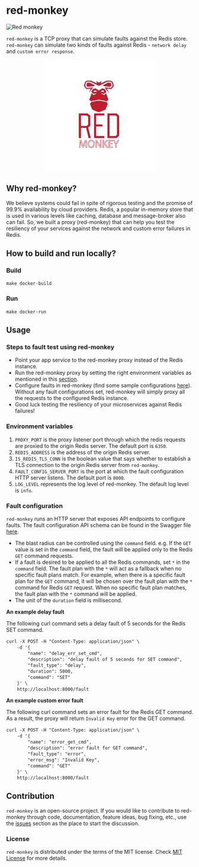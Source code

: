 # red-monkey

![Red monkey](https://github.com/toyotaconnected-India/red-monkey/workflows/red-monkey/badge.svg?branch=main)

`red-monkey` is a TCP proxy that can simulate faults against the Redis store. `red-monkey` can simulate two kinds of faults against Redis - `network delay` and `custom error response`.  

<p align="center">
  <img src="./assets/red-monkey-logo.png" width=300 height=300 />
</p>

## Why red-monkey? 
 
We believe systems could fail in spite of rigorous testing and the promise of 99.9% availability by cloud providers. Redis, a popular in-memory store that is used in various levels like caching, database and message-broker also can fail. So, we built a proxy (red-monkey) that can help you test the resiliency of your services against the network and custom error failures in Redis.
 

## How to build and run locally? 

### Build 

```
make docker-build 
```

### Run 

```
make docker-run
```

## Usage

### Steps to fault test using red-monkey

- Point your app service to the red-monkey proxy instead of the Redis instance. 
- Run the red-monkey proxy by setting the right environment variables as mentioned in this [section](#environment-variables). 
- Configure faults in red-monkey (find some sample configurations [here](#fault-configuration)). Without any fault configurations set, red-monkey will simply proxy all the requests to the configured Redis instance. 
- Good luck testing the resiliency of your microservices against Redis failures! 

### Environment variables

1. `PROXY_PORT` is the proxy listener port through which the redis requests are proxied to the origin Redis server. The default port is `6350`.
2. `REDIS_ADDRESS` is the address of the origin Redis server.
3. `IS_REDIS_TLS_CONN` is the boolean value that says whether to establish a TLS connection to the origin Redis server from `red-monkey`.
4. `FAULT_CONFIG_SERVER_PORT` is the port at which the fault configuration HTTP server listens. The default port is `8000`.
5. `LOG_LEVEL` represents the log level of red-monkey. The default log level is `info`. 

### Fault configuration

`red-monkey` runs an HTTP server that exposes API endpoints to configure faults. The fault configuration API schema can be found in the Swagger file [here](docs/swagger-fault-config-server.yaml). 

- The blast radius can be controlled using the `command` field. e.g. If the `GET` value is set in the `command` field, the fault will be applied only to the Redis `GET` command requests.  
- If a fault is desired to be applied to all the Redis commands, set `*` in the `command` field. The fault plan with the `*` will act as a fallback when no specific fault plans match. For example, when there is a specific fault plan for the `GET` command, it will be chosen over the fault plan with the `*` command for Redis `GET` request. When no specific fault plan matches, the fault plan with the `*` command will be applied.
- The unit of the `duration` field is millisecond.  

**An example delay fault**

The following curl command sets a delay fault of 5 seconds for the Redis SET command. 

```
curl -X POST -H "Content-Type: application/json" \
    -d '{
        "name": "delay_err_set_cmd", 
        "description": "delay fault of 5 seconds for SET command",
        "fault_type": "delay", 
        "duration": 5000,
        "command": "SET"
    }' \
    http://localhost:8000/fault
```

**An example custom error fault**

The following curl command sets an error fault for the Redis GET command. As a result, the proxy will return `Invalid Key` error for the GET command.

```
curl -X POST -H "Content-Type: application/json" \
    -d '{
        "name": "error_get_cmd", 
        "description": "error fault for GET command",
        "fault_type": "error", 
        "error_msg": "Invalid Key",
        "command": "GET"
    }' \
    http://localhost:8000/fault
```

## Contribution

`red-monkey` is an open-source project. If you would like to contribute to red-monkey through code, documentation, feature ideas, bug fixing, etc., use the [issues](https://github.com/toyotaconnected-India/red-monkey/issues) section as the place to start the discussion. 


### License 

`red-monkey` is distributed under the terms of the MIT license. Check [MIT License](https://github.com/toyotaconnected-India/red-monkey/blob/main/LICENSE) for more details.
